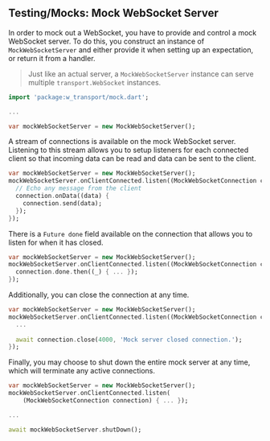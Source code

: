 ## Testing/Mocks: Mock WebSocket Server

In order to mock out a WebSocket, you have to provide and control a mock
WebSocket server. To do this, you construct an instance of `MockWebSocketServer`
and either provide it when setting up an expectation, or return it from a
handler.

> Just like an actual server, a `MockWebSocketServer` instance can serve
> multiple `transport.WebSocket` instances.

```dart
import 'package:w_transport/mock.dart';

...

var mockWebSocketServer = new MockWebSocketServer();
```

A stream of connections is available on the mock WebSocket server. Listening to
this stream allows you to setup listeners for each connected client so that
incoming data can be read and data can be sent to the client.

```dart
var mockWebSocketServer = new MockWebSocketServer();
mockWebSocketServer.onClientConnected.listen((MockWebSocketConnection connection) {
  // Echo any message from the client
  connection.onData((data) {
    connection.send(data);
  });
});
```

There is a `Future done` field available on the connection that allows you to
listen for when it has closed.

```dart
var mockWebSocketServer = new MockWebSocketServer();
mockWebSocketServer.onClientConnected.listen((MockWebSocketConnection connection) {
  connection.done.then((_) { ... });
});
```

Additionally, you can close the connection at any time.

```dart
var mockWebSocketServer = new MockWebSocketServer();
mockWebSocketServer.onClientConnected.listen((MockWebSocketConnection connection) {
  ...
  
  await connection.close(4000, 'Mock server closed connection.');
});
```

Finally, you may choose to shut down the entire mock server at any time, which
will terminate any active connections.

```dart
var mockWebSocketServer = new MockWebSocketServer();
mockWebSocketServer.onClientConnected.listen(
    (MockWebSocketConnection connection) { ... });

...

await mockWebSocketServer.shutDown();
```
